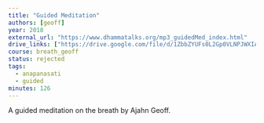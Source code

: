 ```yaml
---
title: "Guided Meditation"
authors: [geoff]
year: 2018
external_url: "https://www.dhammatalks.org/mp3_guidedMed_index.html"
drive_links: ["https://drive.google.com/file/d/1ZbbZYUFs0L2Gp0VLNPJWXIALXDw8t2gb/view?usp=drivesdk"]
course: breath_geoff
status: rejected
tags:
  - anapanasati
  - guided
minutes: 126
---
```


A guided meditation on the breath by Ajahn Geoff.
